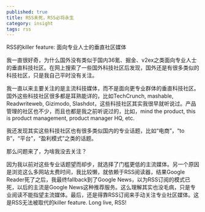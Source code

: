 ```yaml
---
published: true
title: RSS未死，RSS必将永生
category: insight
tags: rss
---
```

RSS的killer feature: 面向专业人士的垂直社区媒体

我一直很好奇，为什么国外没有类似于国内36氪、掘金、v2ex之类面向专业人士的垂直科技社区。在网上搜索了一些国外科技社区后发现，国外还是有很多类似的科技社区，只是我自己平时没有关注。

我一直以来主要关注的是主流科技媒体，而不是面向更专业群体的垂直科技社区。国外这些科技社区很多都是耳熟能详的，比如TechCrunch, mashable, Readwriteweb, Gizimodo, Slashdot，这些科技社区其实我很早就听说过。产品管理的社区也不少，而且也都是我之前听说过的，比如，mind the product, this is product management, product manager HQ, etc.

我还发现其实这些科技社区也有很多类似国内的专业话题，比如“电商”，“to B”，“平台”，“盈利模式”之类的话题。

那么问题来了，为啥我没去关注？

因为我以前对这些专业话题望而却步，就选择了门槛更低的主流媒体。另一个原因是浏览这么多网站太费时间，我比较懒，就依赖于RSS阅读器，结果Google Reader死了之后，我最终fallback到了Google News，以为RSS订阅的模式已死，以后的主流是Google News这种推荐服务。这么理解其实也没毛病，只是专业阅读不能指望主流媒体。最后，还是得靠RSS订阅来手动关注专业社区媒体。这是RSS无法被取代的killer feature. Long live, RSS!